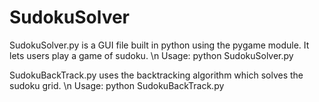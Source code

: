 # SudokuSolver


SudokuSolver.py is a GUI file built in python using the pygame module. It lets users play a game of sudoku. \n
Usage: python SudokuSolver.py


SudokuBackTrack.py uses the backtracking algorithm which solves the sudoku grid. \n
Usage: python SudokuBackTrack.py

